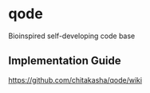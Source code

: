 # qode
Bioinspired self-developing code base

## Implementation Guide
https://github.com/chitakasha/qode/wiki
